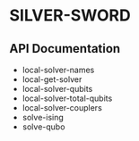 SILVER-SWORD
============

API Documentation
-----------------

* local-solver-names
* local-get-solver
* local-solver-qubits
* local-solver-total-qubits
* local-solver-couplers
* solve-ising
* solve-qubo
